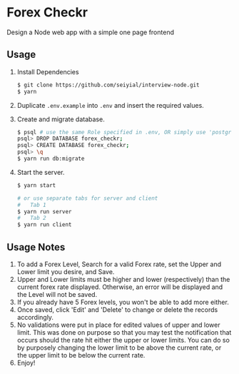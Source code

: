 # Forex Checkr

 Design a Node web app with a simple one page frontend

## Usage

1. Install Dependencies

   ```bash
   $ git clone https://github.com/seiyial/interview-node.git
   $ yarn
   ```

2. Duplicate `.env.example` into `.env` and insert the required values.

3. Create and migrate database.

   ````bash
   $ psql # use the same Role specified in .env, OR simply use 'postgres' user for both
   psql> DROP DATABASE forex_checkr;
   psql> CREATE DATABASE forex_checkr;
   psql> \q
   $ yarn run db:migrate
   ````

4. Start the server.

   ```bash
   $ yarn start
   
   # or use separate tabs for server and client
   #   Tab 1
   $ yarn run server
   #   Tab 2
   $ yarn run client
   ```



## Usage Notes

1. To add a Forex Level, Search for a valid Forex rate, set the Upper and Lower limit you desire, and Save.
2. Upper and Lower limits must be higher and lower (respectively) than the current forex rate displayed. Otherwise, an error will be displayed and the Level will not be saved.
3. If you already have 5 Forex levels, you won't be able to add more either.
4. Once saved, click 'Edit' and 'Delete' to change or delete the records accordingly.
5. No validations were put in place for edited values of upper and lower limit. This was done on purpose so that you may test the notification that occurs should the rate hit either the upper or lower limits. You can do so by purposely changing the lower limit to be above the current rate, or the upper limit to be below the current rate.
6. Enjoy!